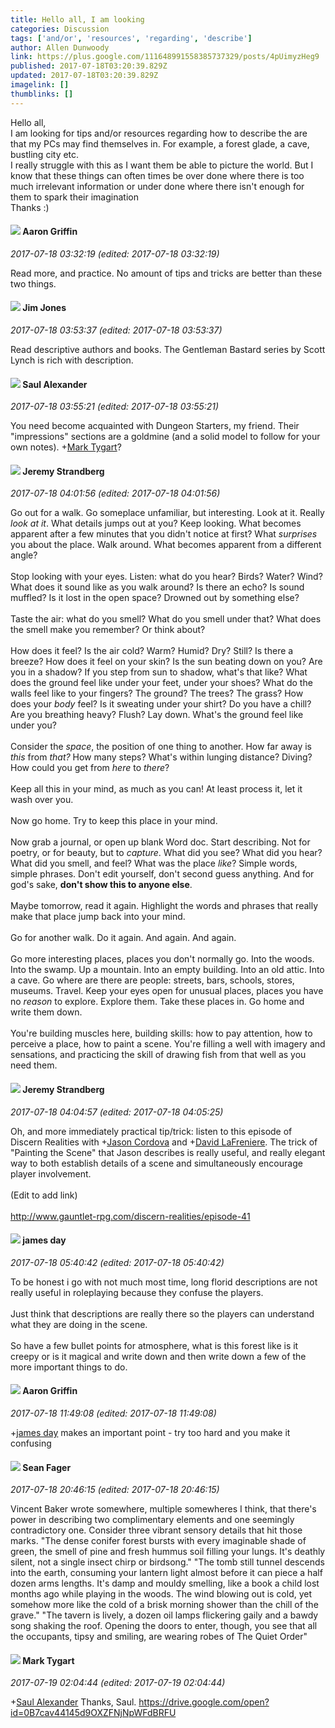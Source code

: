 ```yaml
---
title: Hello all, I am looking
categories: Discussion
tags: ['and/or', 'resources', 'regarding', 'describe']
author: Allen Dunwoody
link: https://plus.google.com/111648991558385737329/posts/4pUimyzHeg9
published: 2017-07-18T03:20:39.829Z
updated: 2017-07-18T03:20:39.829Z
imagelink: []
thumblinks: []
---
```


Hello all,<br />I am looking for tips and/or resources regarding how to describe the are that my PCs may find themselves in. For example, a forest glade, a cave, bustling city etc.<br />I really struggle with this as I want them be able to picture the world. But I know that these things can often times be over done where there is too much irrelevant information or under done where there isn&#39;t enough for them to spark their imagination<br />Thanks :) 
<div id='comment z12lcj2arwvudrukq230gvcbfqvffjbzh04'>
  <h4><img src='{{site.baseurl}}//images/avatars/103667855585775066713_photo.jpg'> Aaron Griffin</h4>
      <p><cite>2017-07-18 03:32:19 (edited: 2017-07-18 03:32:19)</cite></p>
        <p>Read more, and practice. No amount of tips and tricks are better than these two things.</p>
</div>
        

<div id='comment z12lcj2arwvudrukq230gvcbfqvffjbzh04'>
  <h4><img src='{{site.baseurl}}//images/avatars/114075227630675466545_photo.jpg'> Jim Jones</h4>
      <p><cite>2017-07-18 03:53:37 (edited: 2017-07-18 03:53:37)</cite></p>
        <p>Read descriptive authors and books. The Gentleman Bastard series by Scott Lynch is rich with description.</p>
</div>
        

<div id='comment z12lcj2arwvudrukq230gvcbfqvffjbzh04'>
  <h4><img src='{{site.baseurl}}//images/avatars/107134982291211258183_photo.jpg'> Saul Alexander</h4>
      <p><cite>2017-07-18 03:55:21 (edited: 2017-07-18 03:55:21)</cite></p>
        <p>You need become acquainted with Dungeon Starters, my friend. Their &quot;impressions&quot; sections are a goldmine (and a solid model to follow for your own notes). <span class="proflinkWrapper"><span class="proflinkPrefix">+</span><a class="proflink" href="https://plus.google.com/118088719859349999400" oid="118088719859349999400">Mark Tygart</a></span>​?</p>
</div>
        

<div id='comment z12lcj2arwvudrukq230gvcbfqvffjbzh04'>
  <h4><img src='{{site.baseurl}}//images/avatars/102595580176380683252_photo.jpg'> Jeremy Strandberg</h4>
      <p><cite>2017-07-18 04:01:56 (edited: 2017-07-18 04:01:56)</cite></p>
        <p>Go out for a walk. Go someplace unfamiliar, but interesting. Look at it. Really <i>look at it</i>.  What details jumps out at you? Keep looking. What becomes apparent after a few minutes that you didn&#39;t notice at first?  What <i>surprises</i> you about the place. Walk around.  What becomes apparent from a different angle?  <br /><br />Stop looking with your eyes.  Listen: what do you hear? Birds? Water? Wind? What does it sound like as you walk around?  Is there an echo? Is sound muffled? Is it lost in the open space? Drowned out by something else?<br /><br />Taste the air: what do you smell?  What do you smell under that?  What does the smell make you remember? Or think about?<br /><br />How does it feel?  Is the air cold? Warm? Humid? Dry? Still?  Is there a breeze? How does it feel on your skin?  Is the sun beating down on you? Are you in a shadow? If you step from sun to shadow, what&#39;s that like? What does the ground feel like under your feet, under your shoes?  What do the walls feel like to your fingers? The ground? The trees? The grass?  How does your <i>body</i> feel?  Is it sweating under your shirt?  Do you have a chill?  Are you breathing heavy?  Flush?  Lay down. What&#39;s the ground feel like under you?<br /><br />Consider the <i>space</i>, the position of one thing to another. How far away is <i>this</i> from <i>that?</i> How many steps?  What&#39;s within lunging distance? Diving? How could you get from <i>here</i> to <i>there</i>? <br /><br />Keep all this in your mind, as much as you can! At least process it, let it wash over you.<br /><br />Now go home. Try to keep this place in your mind.<br /><br />Now grab a journal, or open up blank Word doc. Start describing. Not for poetry, or for beauty, but to <i>capture</i>. What did you see? What did you hear? What did you smell, and feel? What was the place <i>like</i>?  Simple words, simple phrases.  Don&#39;t edit yourself, don&#39;t second guess anything. And for god&#39;s sake, <b>don&#39;t show this to anyone else</b>.  <br /><br />Maybe tomorrow, read it again. Highlight the words and phrases that really make that place jump back into your mind.  <br /><br />Go for another walk. Do it again. And again. And again.<br /><br />Go more interesting places, places you don&#39;t normally go. Into the woods. Into the swamp. Up a mountain. Into an empty building. Into an old attic. Into a cave. Go where are there are people: streets, bars, schools, stores, museums. Travel. Keep your eyes open for unusual places, places you have no <i>reason</i> to explore. Explore them.  Take these places in. Go home and write them down.<br /><br />You&#39;re building muscles here, building skills: how to pay attention, how to perceive a place, how to paint a scene. You&#39;re filling a well with imagery and sensations, and practicing the skill of drawing fish from that well as you need them.</p>
</div>
        

<div id='comment z12lcj2arwvudrukq230gvcbfqvffjbzh04'>
  <h4><img src='{{site.baseurl}}//images/avatars/102595580176380683252_photo.jpg'> Jeremy Strandberg</h4>
      <p><cite>2017-07-18 04:04:57 (edited: 2017-07-18 04:05:25)</cite></p>
        <p>Oh, and more immediately practical tip/trick: listen to this episode of Discern Realities with <span class="proflinkWrapper"><span class="proflinkPrefix">+</span><a class="proflink" href="https://plus.google.com/108530078404383929502" oid="108530078404383929502">Jason Cordova</a></span> and <span class="proflinkWrapper"><span class="proflinkPrefix">+</span><a class="proflink" href="https://plus.google.com/116842813466282234979" oid="116842813466282234979">David LaFreniere</a></span>. The trick of &quot;Painting the Scene&quot; that Jason describes is really useful, and really elegant way to both establish details of a scene and simultaneously encourage player involvement.<br /><br />(Edit to add link)<br /><br /><a href="http://www.gauntlet-rpg.com/discern-realities/episode-41" class="ot-anchor">http://www.gauntlet-rpg.com/discern-realities/episode-41</a></p>
</div>
        

<div id='comment z12lcj2arwvudrukq230gvcbfqvffjbzh04'>
  <h4><img src='{{site.baseurl}}//images/avatars/102471828307590489125_photo.jpg'> james day</h4>
      <p><cite>2017-07-18 05:40:42 (edited: 2017-07-18 05:40:42)</cite></p>
        <p>To be honest i go with not much most time, long florid descriptions are not really useful in roleplaying because they confuse the players. <br /><br />Just think that descriptions are really there so the players can understand what they are doing in the scene. <br /><br />So have a few bullet points for atmosphere, what is this forest like is it creepy or is it magical and write down and then write down a few of the more important things to do.</p>
</div>
        

<div id='comment z12lcj2arwvudrukq230gvcbfqvffjbzh04'>
  <h4><img src='{{site.baseurl}}//images/avatars/103667855585775066713_photo.jpg'> Aaron Griffin</h4>
      <p><cite>2017-07-18 11:49:08 (edited: 2017-07-18 11:49:08)</cite></p>
        <p><span class="proflinkWrapper"><span class="proflinkPrefix">+</span><a class="proflink" href="https://plus.google.com/102471828307590489125" oid="102471828307590489125">james day</a></span>​ makes an important point - try too hard and you make it confusing</p>
</div>
        

<div id='comment z12lcj2arwvudrukq230gvcbfqvffjbzh04'>
  <h4><img src='{{site.baseurl}}//images/avatars/109957662124279661127_photo.jpg'> Sean Fager</h4>
      <p><cite>2017-07-18 20:46:15 (edited: 2017-07-18 20:46:15)</cite></p>
        <p>Vincent Baker wrote somewhere, multiple somewheres I think, that there&#39;s power in describing two complimentary elements and one seemingly contradictory one. Consider three vibrant sensory details that hit those marks. &quot;The dense conifer forest bursts with every imaginable shade of green, the smell of pine and fresh hummus soil filling your lungs. It&#39;s deathly silent, not a single insect chirp or birdsong.&quot; &quot;The tomb still tunnel descends into the earth, consuming your lantern light almost before it can piece a half dozen arms lengths. It&#39;s damp and mouldy smelling, like a book a child lost months ago while playing in the woods. The wind blowing out is cold, yet somehow more like the cold of a brisk morning shower than the chill of the grave.&quot; &quot;The tavern is lively, a dozen oil lamps flickering gaily and a bawdy song shaking the roof. Opening the doors to enter, though, you see that all the occupants, tipsy and smiling,  are wearing robes of The Quiet Order&quot;</p>
</div>
        

<div id='comment z12lcj2arwvudrukq230gvcbfqvffjbzh04'>
  <h4><img src='{{site.baseurl}}//images/avatars/118088719859349999400_photo.jpg'> Mark Tygart</h4>
      <p><cite>2017-07-19 02:04:44 (edited: 2017-07-19 02:04:44)</cite></p>
        <p><span class="proflinkWrapper"><span class="proflinkPrefix">+</span><a class="proflink" href="https://plus.google.com/107134982291211258183" oid="107134982291211258183">Saul Alexander</a></span> Thanks, Saul. <a href="https://drive.google.com/open?id=0B7cav44145d9OXZFNjNpWFdBRFU" class="ot-anchor">https://drive.google.com/open?id=0B7cav44145d9OXZFNjNpWFdBRFU</a></p>
</div>
        